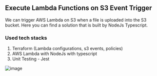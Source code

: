 ## Execute Lambda Functions on S3 Event Trigger

We can trigger AWS Lambda on S3 when a file is uploaded into the S3 bucket. Here you can find a solution that is built by NodeJs Typescript.

### Used tech stacks
1. Terraform (Lambda configurations, s3 events, policies)
2. AWS Lambda with NodeJs with typescript
3. Unit Testing - Jest

![image](https://github.com/sandun86/s3-trigger-lambda/assets/4927289/d1578d73-9c7a-460f-9330-e81f3a363682)
